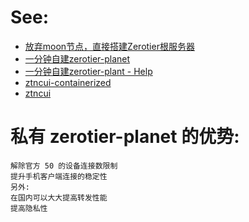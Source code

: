 # See:
- [放弃moon节点，直接搭建Zerotier根服务器 ](https://post.smzdm.com/p/apxkx2m7/)
- [一分钟自建zerotier-planet](https://github.com/Jonnyan404/zerotier-planet)
- [一分钟自建zerotier-plant - Help](https://www.mrdoc.fun/doc/443/)
- [ztncui-containerized](https://github.com/key-networks/ztncui-containerized)
- [ztncui](https://key-networks.com/ztncui/)

# 私有 zerotier-planet 的优势:

    解除官方 50 的设备连接数限制
    提升手机客户端连接的稳定性
    另外:
    在国内可以大大提高转发性能
    提高隐私性
